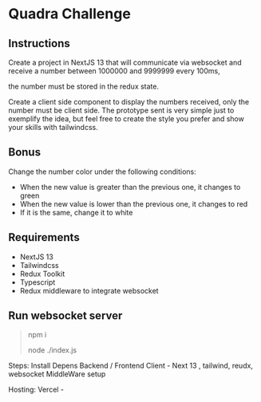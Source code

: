 # Quadra Challenge

## Instructions
Create a project in NextJS 13
 that will communicate via websocket
  and receive a number between 1000000 and 9999999 every 100ms,
  
   the number must be stored in the redux state. 
   
   Create a client side component to display the numbers received, only the number must be client side. 
   The prototype sent is very simple just to exemplify the idea, 
   but feel free to create the style you prefer and show your skills with tailwindcss.

## Bonus
Change the number color under the following conditions:
* When the new value is greater than the previous one, it changes to green
* When the new value is lower than the previous one, it changes to red
* If it is the same, change it to white

## Requirements
* NextJS 13
* Tailwindcss
* Redux Toolkit
* Typescript
* Redux middleware to integrate websocket

## Run websocket server
> npm i
> 
> node ./index.js 

Steps: Install Depens
Backend /
Frontend Client - Next 13 , tailwind, reudx, websocket
MiddleWare setup 

Hosting: Vercel -